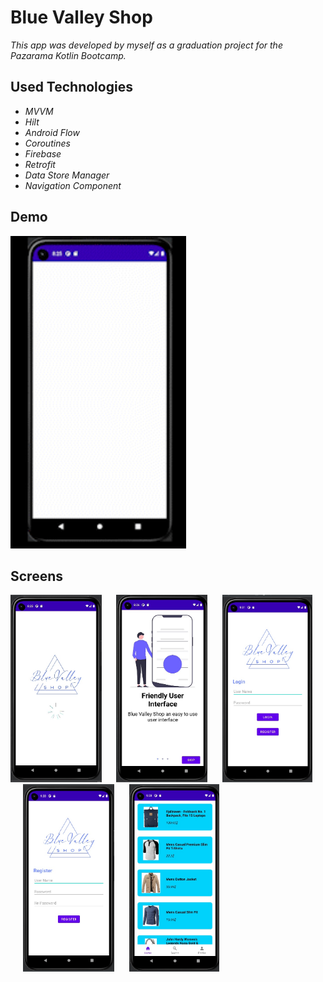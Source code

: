 # Blue Valley Shop

*This app was developed by myself as a graduation project for the Pazarama Kotlin Bootcamp.*

## Used Technologies

- *MVVM*
- *Hilt*
- *Android Flow*
- *Coroutines*
- *Firebase*
- *Retrofit*
- *Data Store Manager*
- *Navigation Component*

## Demo

<img height="500" src="Screens/demo.gif" alt="demo" />

## Screens

<div>
<img height="300" src="Screens/splash_screen.jpg" alt="splash" title="splash" />
<img style="margin-left:20px" height="300" src="Screens/onboarding_screen.jpg" alt="onboarding" title="onboarding" />
<img style="margin-left:20px" height="300" src="Screens/auth_screen_1.jpg" alt="login" title="login" />
<img style="margin-left:20px" height="300" src="Screens/auth_screen_2.jpg" alt="register" title="register" />
<img style="margin-left:20px" height="300" src="Screens/home_screen.jpg" alt="home" title="home" />
</div>
